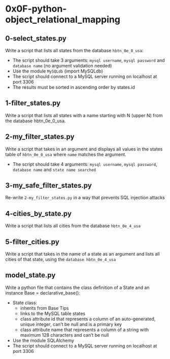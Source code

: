 # 0x0F-python-object_relational_mapping

## 0-select_states.py
Write a script that lists all states from the database `hbtn_0e_0_usa`:
- The script should take 3 arguments: `mysql username`, `mysql password` and `database name` (no argument validation needed)
- Use the module `MySQLdb` (import MySQLdb)
- The script should connect to a MySQL server running on localhost at port 3306
- The results must be sorted in ascending order by states.id

## 1-filter_states.py
Write a script that lists all states with a name starting with N (upper N) from the database hbtn_0e_0_usa.

## 2-my_filter_states.py
Write a script that takes in an argument and displays all values in the states table of `hbtn_0e_0_usa` where `name` matches the argument.
- The script should take 4 arguments: `mysql username`, `mysql password`, `database name` and `state name searched`

## 3-my_safe_filter_states.py
Re-write `2-my_filter_states.py` in a way that prevents SQL injection attacks

## 4-cities_by_state.py
Write a script that lists all cities from the database `hbtn_0e_4_usa`

## 5-filter_cities.py
Write a script that takes in the name of a state as an argument and lists all cities of that state, using the `database hbtn_0e_4_usa`

## model_state.py
Write a python file that contains the class definition of a State and an instance Base = declarative_base():
- State class:
   - inherits from Base Tips
   - links to the MySQL table states
   - class attribute id that represents a column of an auto-generated, unique integer, can’t be null and is a primary key
   - class attribute name that represents a column of a string with maximum 128 characters and can’t be null
- Use the module SQLAlchemy
- The script should connect to a MySQL server running on localhost at port 3306
